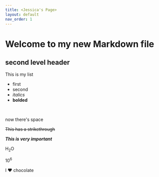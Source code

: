 ```yaml
---
title: <Jessica's Page>
layout: default
nav_order: 1
---
```


# Welcome to my new Markdown file

## second level header
This is my list
- first
- second
- *italics*
- **bolded**

<br>

now there's space

~~This has a strikethrough~~

***This is very important***

H<sub>2</sub>O

10<sup>6</sup>

I ♥️ chocolate
